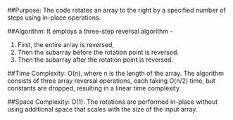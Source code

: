 ##Purpose:
The code rotates an array to the right by a specified number of steps using in-place operations.

##Algorithm: 
It employs a three-step reversal algorithm -
 1. First, the entire array is reversed,
 2. Then the subarray before the rotation point is reversed.
 3. Then the subarray after the rotation point is reversed.

##Time Complexity: 
O(n), where n is the length of the array. The algorithm consists of three array reversal operations, each taking O(n/2) time, but constants are dropped, resulting in a linear time complexity.

##Space Complexity:
O(1). The rotations are performed in-place without using additional space that scales with the size of the input array.






